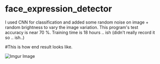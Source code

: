 # face_expression_detector


 I used CNN for classification and added some random noise on image + random brightness to vary the image variation.
This program's test accuracy is near 70 %. Training time is 18 hours .. ish (didn't really record it so .. ish..)

#This is how end result looks like.

![Imgur Image](https://i.imgur.com/Fhjc14L.gif)
